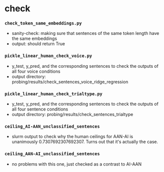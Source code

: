 # check

### `check_token_same_embeddings.py`
* sanity-check: making sure that sentences of the same token length have the same embeddings
* output: should return True

### `pickle_linear_human_check_voice.py`
* y_test, y_pred, and the corresponding sentences to check the outputs of all four voice conditions
* output directory: probing/results/check_sentences_voice_ridge_regression

### `pickle_linear_human_check_trialtype.py`
* y_test, y_pred, and the corresponding sentences to check the outputs of all four sentence conditions
* output directory: probing/results/check_sentences_trialtype

### `ceiling_AI-AAN_unclassified_sentences`
* slurm output to check why the human ceilings for AAN-AI is unanimously 0.7307692307692307. Turns out that it's actually the case.

### `ceiling_AAN-AI_unclassified_sentences`
* no problems with this one, just checked as a contrast to AI-AAN
